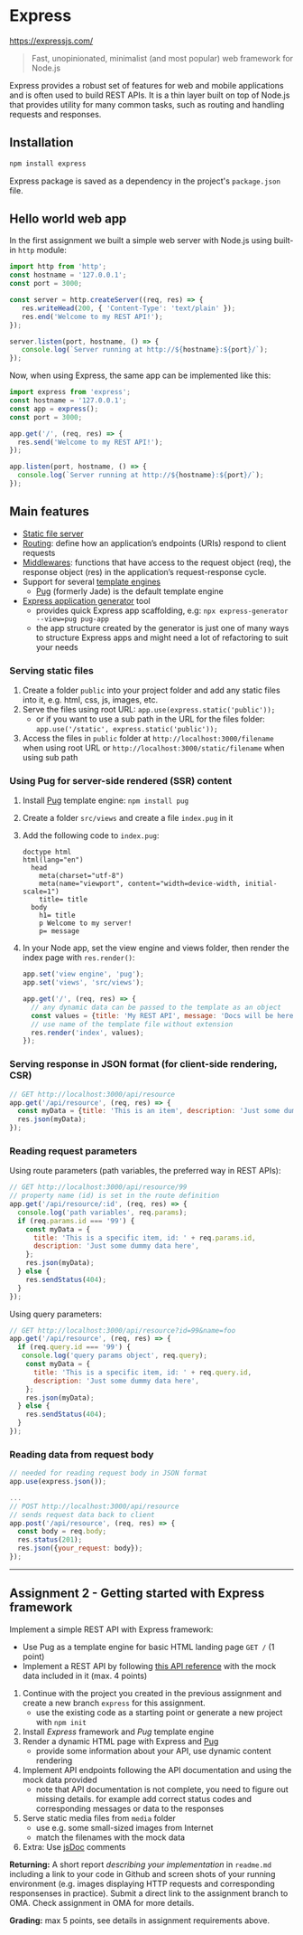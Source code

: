 # Express

<https://expressjs.com/>

>Fast, unopinionated, minimalist (and most popular) web framework for Node.js

Express provides a robust set of features for web and mobile applications and is often used to build REST APIs. It is a thin layer built on top of Node.js that provides utility for many common tasks, such as routing and handling requests and responses.

## Installation

```bash
npm install express
```

Express package is saved as a dependency in the project's `package.json` file.

## Hello world web app

In the first assignment we built a simple web server with Node.js using built-in `http` module:

```js
import http from 'http';
const hostname = '127.0.0.1';
const port = 3000;

const server = http.createServer((req, res) => {
   res.writeHead(200, { 'Content-Type': 'text/plain' });
   res.end('Welcome to my REST API!');
});

server.listen(port, hostname, () => {
   console.log(`Server running at http://${hostname}:${port}/`);
});
```

Now, when using Express, the same app can be implemented like this:

```js
import express from 'express';
const hostname = '127.0.0.1';
const app = express();
const port = 3000;

app.get('/', (req, res) => {
  res.send('Welcome to my REST API!');
});

app.listen(port, hostname, () => {
  console.log(`Server running at http://${hostname}:${port}/`);
});
```

## Main features

- [Static file server](https://expressjs.com/en/starter/static-files.html)
- [Routing](https://expressjs.com/en/guide/routing.html): define how an application’s endpoints (URIs) respond to client requests
- [Middlewares](https://expressjs.com/en/guide/using-middleware.html): functions that have access to the request object (req), the response object (res) in the application’s request-response cycle.
- Support for several [template engines](https://expressjs.com/en/guide/using-template-engines.html)
  - [Pug](https://pugjs.org/) (formerly Jade) is the default template engine
- [Express application generator](https://expressjs.com/en/starter/generator.html) tool
  - provides quick Express app scaffolding, e.g: `npx express-generator --view=pug pug-app`
  - the app structure created by the generator is just one of many ways to structure Express apps and might need a lot of refactoring to suit your needs

### Serving static files

1. Create a folder `public` into your project folder and add any static files into it, e.g. html, css, js, images, etc.
1. Serve the files using root URL: `app.use(express.static('public'));`
   - or if you want to use a sub path in the URL for the files folder: `app.use('/static', express.static('public'));`
1. Access the files in `public` folder at `http://localhost:3000/filename` when using root URL or `http://localhost:3000/static/filename` when using sub path

### Using Pug for server-side rendered (SSR) content

1. Install [Pug](https://pugjs.org/) template engine: `npm install pug`
1. Create a folder `src/views` and create a file `index.pug` in it
1. Add the following code to `index.pug`:

   ```pug
   doctype html
   html(lang="en")
     head
       meta(charset="utf-8")
       meta(name="viewport", content="width=device-width, initial-scale=1")
       title= title
     body
       h1= title
       p Welcome to my server!
       p= message
   ```

1. In your Node app, set the view engine and views folder, then render the index page with `res.render()`:

   ```js
   app.set('view engine', 'pug');
   app.set('views', 'src/views');

   app.get('/', (req, res) => {
     // any dynamic data can be passed to the template as an object 
     const values = {title: 'My REST API', message: 'Docs will be here!'}; 
     // use name of the template file without extension
     res.render('index', values);
   });
   ```

### Serving response in JSON format (for client-side rendering, CSR)

```js
// GET http://localhost:3000/api/resource
app.get('/api/resource', (req, res) => {
  const myData = {title: 'This is an item', description: 'Just some dummy data here'};
  res.json(myData);
});
```

### Reading request parameters

Using route parameters (path variables, the preferred way in REST APIs):

```js
// GET http://localhost:3000/api/resource/99
// property name (id) is set in the route definition
app.get('/api/resource/:id', (req, res) => {
  console.log('path variables', req.params);
  if (req.params.id === '99') {
    const myData = {
      title: 'This is a specific item, id: ' + req.params.id,
      description: 'Just some dummy data here',
    };
    res.json(myData);
  } else {
    res.sendStatus(404);
  }
});
```

Using query parameters:

```js
// GET http://localhost:3000/api/resource?id=99&name=foo
app.get('/api/resource', (req, res) => {
  if (req.query.id === '99') {
   console.log('query params object', req.query);
    const myData = {
      title: 'This is a specific item, id: ' + req.query.id,
      description: 'Just some dummy data here',
    };
    res.json(myData);
  } else {
    res.sendStatus(404);
  }
});
```

### Reading data from request body

```js
// needed for reading request body in JSON format
app.use(express.json());

...
// POST http://localhost:3000/api/resource
// sends request data back to client
app.post('/api/resource', (req, res) => {
  const body = req.body;
  res.status(201);
  res.json({your_request: body});
});
```

---

## Assignment 2 - Getting started with Express framework

Implement a simple REST API with Express framework:

- Use Pug as a template engine for basic HTML landing page `GET /` (1 point)
- Implement a REST API by following [this API reference](./assets/media-api-reference-v1.md) with the mock data included in it (max. 4 points)

1. Continue with the project you created in the previous assignment and create a new branch `express` for this assignment.
   - use the existing code as a starting point or generate a new project with `npm init`
1. Install _Express_ framework and _Pug_ template engine
1. Render a dynamic HTML page with Express and [Pug](https://expressjs.com/en/guide/using-template-engines.html)
   - provide some information about your API, use dynamic content rendering
1. Implement API endpoints following the API documentation and using the mock data provided
   - note that API documentation is not complete, you need to figure out missing details. for example add correct status codes and corresponding messages or data to the responses
1. Serve static media files from `media` folder
   - use e.g. some small-sized images from Internet
   - match the filenames with the mock data
1. Extra: Use [jsDoc](https://jsdoc.app/index.html) comments

**Returning:** A short report _describing your implementation_ in `readme.md` including a link to your code in Github and screen shots of your running environment (e.g. images displaying HTTP requests and corresponding responsenses in practice). Submit a direct link to the assignment branch to OMA. Check assignment in OMA for more details.

**Grading:** max 5 points, see details in assignment requirements above.

